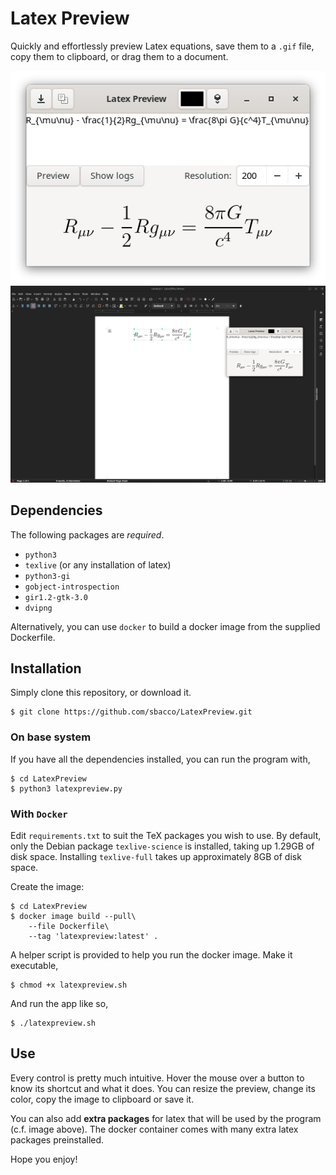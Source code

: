 # Latex Preview

Quickly and effortlessly preview Latex equations, save them to a `.gif`
file, copy them to clipboard, or drag them to a document.

![screenshot](screenshot1.png)
![screenshot of the copy-paste feature](screenshot2.png)

## Dependencies

The following packages are _required_.

* `python3`
* `texlive` (or any installation of latex)
* `python3-gi`
* `gobject-introspection`
* `gir1.2-gtk-3.0`
* `dvipng`

Alternatively, you can use `docker` to build a docker image
from the supplied Dockerfile.

## Installation
Simply clone this repository, or download it.
```shell
$ git clone https://github.com/sbacco/LatexPreview.git
```
### On base system
If you have all the dependencies installed, you can run the
program with,
```shell
$ cd LatexPreview
$ python3 latexpreview.py
```
### With `Docker`
Edit `requirements.txt` to suit the TeX packages you wish to use.
By default, only the Debian package `texlive-science` is 
installed, taking up 1.29GB of disk space.
Installing `texlive-full` takes up approximately 8GB of disk space.

Create the image:
```shell
$ cd LatexPreview
$ docker image build --pull\
    --file Dockerfile\
    --tag 'latexpreview:latest' .
```
A helper script is provided to help you run the docker image.
Make it executable,
```shell
$ chmod +x latexpreview.sh
```
And run the app like so,
```shell
$ ./latexpreview.sh
```
## Use

Every control is pretty much intuitive. Hover the mouse over a button
to know its shortcut and what it does. You can resize the preview, 
change its color, copy the image to clipboard or save it.

You can also add __extra packages__ for latex that will be used by the
program (c.f. image above). The docker container comes with many
extra latex packages preinstalled.

Hope you enjoy!
